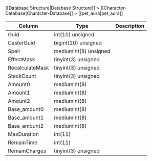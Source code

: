 [[Database Structure|Database Structure]] > [[Character-Database|Character-Database]] > [[pet_aura|pet_aura]]

Column | Type | Description
--- | --- | ---
Guid | int(10) unsigned | 
CasterGuid | bigint(20) unsigned | 
Spell | mediumint(8) unsigned | 
EffectMask | tinyint(3) unsigned | 
RecalculateMask | tinyint(3) unsigned | 
StackCount | tinyint(3) unsigned | 
Amount0 | mediumint(8) | 
Amount1 | mediumint(8) | 
Amount2 | mediumint(8) | 
Base_amount0 | mediumint(8) | 
Base_amount1 | mediumint(8) | 
Base_amount2 | mediumint(8) | 
MaxDuration | int(11) | 
RemainTime | int(11) | 
RemainCharges | tinyint(3) unsigned | 
